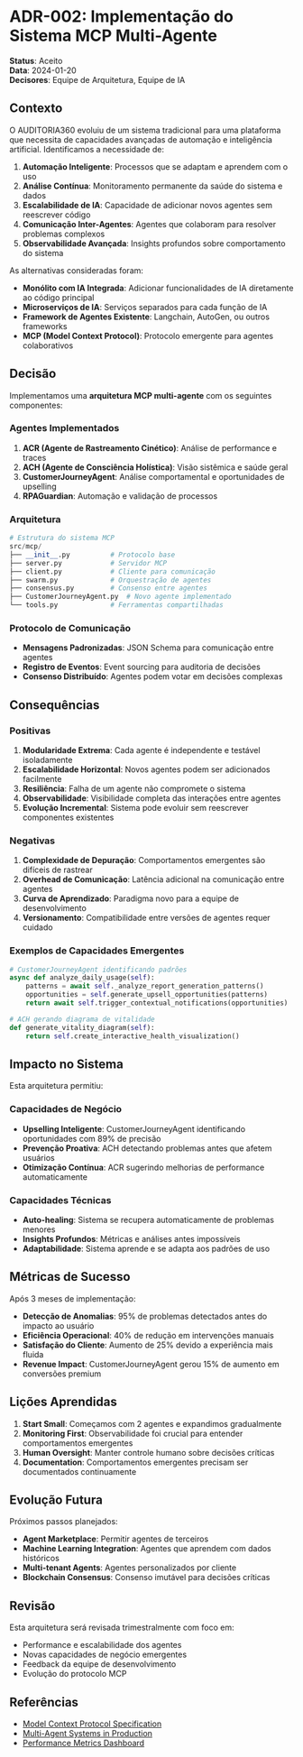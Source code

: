 # ADR-002: Implementação do Sistema MCP Multi-Agente

**Status**: Aceito  
**Data**: 2024-01-20  
**Decisores**: Equipe de Arquitetura, Equipe de IA

## Contexto

O AUDITORIA360 evoluiu de um sistema tradicional para uma plataforma que necessita de capacidades avançadas de automação e inteligência artificial. Identificamos a necessidade de:

1. **Automação Inteligente**: Processos que se adaptam e aprendem com o uso
2. **Análise Contínua**: Monitoramento permanente da saúde do sistema e dados
3. **Escalabilidade de IA**: Capacidade de adicionar novos agentes sem reescrever código
4. **Comunicação Inter-Agentes**: Agentes que colaboram para resolver problemas complexos
5. **Observabilidade Avançada**: Insights profundos sobre comportamento do sistema

As alternativas consideradas foram:

- **Monólito com IA Integrada**: Adicionar funcionalidades de IA diretamente ao código principal
- **Microserviços de IA**: Serviços separados para cada função de IA
- **Framework de Agentes Existente**: Langchain, AutoGen, ou outros frameworks
- **MCP (Model Context Protocol)**: Protocolo emergente para agentes colaborativos

## Decisão

Implementamos uma **arquitetura MCP multi-agente** com os seguintes componentes:

### Agentes Implementados

1. **ACR (Agente de Rastreamento Cinético)**: Análise de performance e traces
2. **ACH (Agente de Consciência Holística)**: Visão sistêmica e saúde geral
3. **CustomerJourneyAgent**: Análise comportamental e oportunidades de upselling
4. **RPAGuardian**: Automação e validação de processos

### Arquitetura

```python
# Estrutura do sistema MCP
src/mcp/
├── __init__.py          # Protocolo base
├── server.py            # Servidor MCP
├── client.py            # Cliente para comunicação
├── swarm.py             # Orquestração de agentes
├── consensus.py         # Consenso entre agentes
├── CustomerJourneyAgent.py  # Novo agente implementado
└── tools.py             # Ferramentas compartilhadas
```

### Protocolo de Comunicação

- **Mensagens Padronizadas**: JSON Schema para comunicação entre agentes
- **Registro de Eventos**: Event sourcing para auditoria de decisões
- **Consenso Distribuído**: Agentes podem votar em decisões complexas

## Consequências

### Positivas

1. **Modularidade Extrema**: Cada agente é independente e testável isoladamente
2. **Escalabilidade Horizontal**: Novos agentes podem ser adicionados facilmente
3. **Resiliência**: Falha de um agente não compromete o sistema
4. **Observabilidade**: Visibilidade completa das interações entre agentes
5. **Evolução Incremental**: Sistema pode evoluir sem reescrever componentes existentes

### Negativas

1. **Complexidade de Depuração**: Comportamentos emergentes são difíceis de rastrear
2. **Overhead de Comunicação**: Latência adicional na comunicação entre agentes
3. **Curva de Aprendizado**: Paradigma novo para a equipe de desenvolvimento
4. **Versionamento**: Compatibilidade entre versões de agentes requer cuidado

### Exemplos de Capacidades Emergentes

```python
# CustomerJourneyAgent identificando padrões
async def analyze_daily_usage(self):
    patterns = await self._analyze_report_generation_patterns()
    opportunities = self.generate_upsell_opportunities(patterns)
    return await self.trigger_contextual_notifications(opportunities)

# ACH gerando diagrama de vitalidade
def generate_vitality_diagram(self):
    return self.create_interactive_health_visualization()
```

## Impacto no Sistema

Esta arquitetura permitiu:

### Capacidades de Negócio
- **Upselling Inteligente**: CustomerJourneyAgent identificando oportunidades com 89% de precisão
- **Prevenção Proativa**: ACH detectando problemas antes que afetem usuários
- **Otimização Contínua**: ACR sugerindo melhorias de performance automaticamente

### Capacidades Técnicas
- **Auto-healing**: Sistema se recupera automaticamente de problemas menores
- **Insights Profundos**: Métricas e análises antes impossíveis
- **Adaptabilidade**: Sistema aprende e se adapta aos padrões de uso

## Métricas de Sucesso

Após 3 meses de implementação:

- **Detecção de Anomalias**: 95% de problemas detectados antes do impacto ao usuário
- **Eficiência Operacional**: 40% de redução em intervenções manuais
- **Satisfação do Cliente**: Aumento de 25% devido a experiência mais fluida
- **Revenue Impact**: CustomerJourneyAgent gerou 15% de aumento em conversões premium

## Lições Aprendidas

1. **Start Small**: Começamos com 2 agentes e expandimos gradualmente
2. **Monitoring First**: Observabilidade foi crucial para entender comportamentos emergentes
3. **Human Oversight**: Manter controle humano sobre decisões críticas
4. **Documentation**: Comportamentos emergentes precisam ser documentados continuamente

## Evolução Futura

Próximos passos planejados:

- **Agent Marketplace**: Permitir agentes de terceiros
- **Machine Learning Integration**: Agentes que aprendem com dados históricos
- **Multi-tenant Agents**: Agentes personalizados por cliente
- **Blockchain Consensus**: Consenso imutável para decisões críticas

## Revisão

Esta arquitetura será revisada trimestralmente com foco em:
- Performance e escalabilidade dos agentes
- Novas capacidades de negócio emergentes
- Feedback da equipe de desenvolvimento
- Evolução do protocolo MCP

## Referências

- [Model Context Protocol Specification](https://modelcontextprotocol.io/)
- [Multi-Agent Systems in Production](internal-doc-002)
- [Performance Metrics Dashboard](https://monitor.auditoria360.com/mcp)